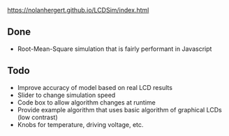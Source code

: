 https://nolanhergert.github.io/LCDSim/index.html

## Done
  * Root-Mean-Square simulation that is fairly performant in Javascript

## Todo
  * Improve accuracy of model based on real LCD results
  * Slider to change simulation speed
  * Code box to allow algorithm changes at runtime
  * Provide example algorithm that uses basic algorithm of graphical LCDs (low contrast)
  * Knobs for temperature, driving voltage, etc.

